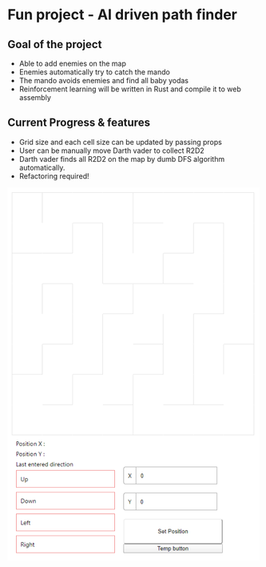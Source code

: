 # Fun project - AI driven path finder

## Goal of the project
* Able to add enemies on the map
* Enemies automatically try to catch the mando
* The mando avoids enemies and find all baby yodas 
* Reinforcement learning will be written in Rust and compile it to web assembly

## Current Progress & features

* Grid size and each cell size can be updated by passing props
* User can be manually move Darth vader to collect R2D2
* Darth vader finds all R2D2 on the map by dumb DFS algorithm automatically.
* Refactoring required!

![Screenshot](/public/screenshot/23_01_2020.gif)
